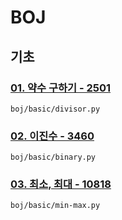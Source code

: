 # BOJ

## 기초

### [01. 약수 구하기 - 2501](https://www.acmicpc.net/problem/2501)

`boj/basic/divisor.py`

### [02. 이진수 - 3460](https://www.acmicpc.net/problem/3460)

`boj/basic/binary.py`

### [03. 최소, 최대 - 10818](https://www.acmicpc.net/problem/10818)

`boj/basic/min-max.py`

